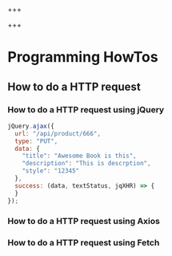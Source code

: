 
+++

+++
# Programming HowTos

## How to do a HTTP request

### How to do a HTTP request using jQuery

```js 
jQuery.ajax({
  url: "/api/product/666",
  type: "PUT",
  data: {
    "title": "Awesome Book is this",
    "description": "This is descrption",
    "style": "12345"
  },
  success: (data, textStatus, jqXHR) => {
  }
});
```

### How to do a HTTP request using Axios

### How to do a HTTP request using Fetch

